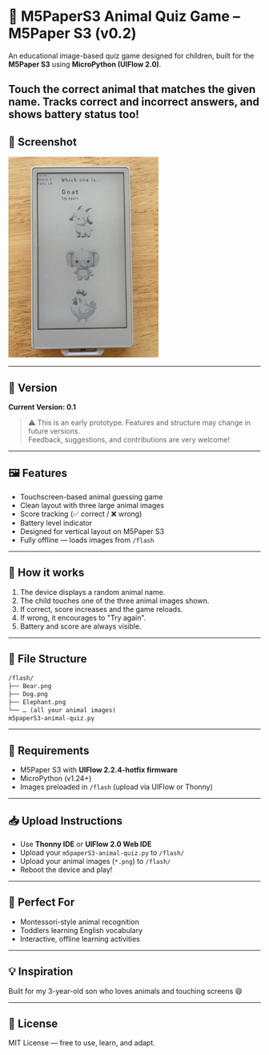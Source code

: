 # 🐾 M5PaperS3 Animal Quiz Game  – M5Paper S3 (v0.2)

An educational image-based quiz game designed for children, built for the **M5Paper S3** using **MicroPython (UIFlow 2.0)**.

Touch the correct animal that matches the given name. Tracks correct and incorrect answers, and shows battery status too!
---
## 📸 Screenshot

<img src="Sources/Readme/screen1.jpg" alt="Screenshot" width="300"/>

---

## 🚧 Version

**Current Version: 0.1**

> ⚠️ This is an early prototype. Features and structure may change in future versions.  
> Feedback, suggestions, and contributions are very welcome!

---

## 🖼️ Features

- Touchscreen-based animal guessing game
- Clean layout with three large animal images
- Score tracking (✅ correct / ❌ wrong)
- Battery level indicator
- Designed for vertical layout on M5Paper S3
- Fully offline — loads images from `/flash`

---

## 🧠 How it works

1. The device displays a random animal name.
2. The child touches one of the three animal images shown.
3. If correct, score increases and the game reloads.
4. If wrong, it encourages to "Try again".
5. Battery and score are always visible.

---

## 📂 File Structure

```
/flash/
├── Bear.png
├── Dog.png
├── Elephant.png
└── … (all your animal images)
m5paperS3-animal-quiz.py
```

---

## 🔧 Requirements

- M5Paper S3 with **UIFlow 2.2.4-hotfix firmware**
- MicroPython (v1.24+)
- Images preloaded in `/flash` (upload via UIFlow or Thonny)

---

## 📥 Upload Instructions

- Use **Thonny IDE** or **UIFlow 2.0 Web IDE**
- Upload your `m5paperS3-animal-quiz.py` to `/flash/`
- Upload your animal images (`*.png`) to `/flash/`
- Reboot the device and play!

---

## 👶 Perfect For

- Montessori-style animal recognition
- Toddlers learning English vocabulary
- Interactive, offline learning activities

---


## 💡 Inspiration

Built for my 3-year-old son who loves animals and touching screens 😄

---

## 📄 License

MIT License — free to use, learn, and adapt.
